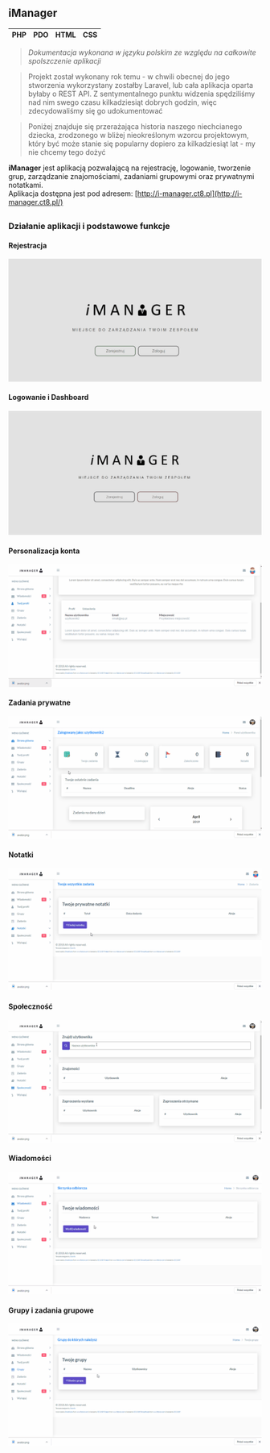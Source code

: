 ## iManager
| PHP | PDO  | HTML | CSS
|--|--|--|--|

> *Dokumentacja wykonana w języku polskim ze względu na całkowite spolszczenie aplikacji*


> Projekt został wykonany rok temu - w chwili obecnej do jego stworzenia wykorzystany zostałby Laravel, lub cała aplikacja oparta byłaby o REST API. Z sentymentalnego punktu widzenia spędziliśmy nad nim swego czasu kilkadziesiąt dobrych godzin, więc zdecydowaliśmy się go udokumentować

> Poniżej znajduje się przerażająca historia naszego niechcianego dziecka, zrodzonego w bliżej nieokreślonym wzorcu projektowym, który być może stanie się popularny dopiero za kilkadziesiąt lat - my nie chcemy tego dożyć

**iManager**  jest aplikacją pozwalającą na rejestrację, logowanie, tworzenie grup, zarządzanie znajomościami, zadaniami grupowymi oraz prywatnymi notatkami.  
Aplikacja dostępna jest pod adresem: [http://i-manager.ct8.pl](http://i-manager.ct8.pl/)

##
### Działanie aplikacji i podstawowe funkcje
  
#### Rejestracja 
![enter image description here](https://github.com/KonradWasiak/iManager/blob/master/Gifs/rejestracja.gif?raw=true)
#### Logowanie i Dashboard
![enter image description here](https://github.com/DKrakowczyk/iManager/blob/master/docs-gifs/dashboard.gif?raw=true)

#### Personalizacja konta
![enter image description here](https://github.com/KonradWasiak/iManager/blob/master/Gifs/zmianaprofilu.gif?raw=true)
#### Zadania prywatne
![enter image description here](https://github.com/KonradWasiak/iManager/blob/master/Gifs/prywatnezadanie.gif?raw=true)
#### Notatki
![enter image description here](https://github.com/KonradWasiak/iManager/blob/master/Gifs/notatki.gif?raw=true)
#### Społeczność
![enter image description here](https://github.com/KonradWasiak/iManager/blob/master/Gifs/zaproszenie.gif?raw=true)
#### Wiadomości
![enter image description here](https://github.com/KonradWasiak/iManager/blob/master/Gifs/wyslaniewiadomosci.gif?raw=true)
#### Grupy i zadania grupowe
![enter image description here](https://github.com/KonradWasiak/iManager/blob/master/Gifs/grupy.gif?raw=true)
